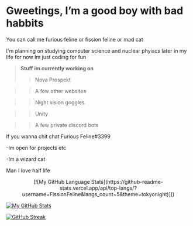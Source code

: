 # Gweetings, I’m a good boy with bad habbits

You can call me furious feline or fission feline or mad cat 

I'm planning on studying computer science and nuclear phyiscs later in my life for now Im just coding for fun

> **Stuff im currently working on**
> > Nova Prospekt 

> > A few other websites
 
> > Night vision goggles

> > Unity 

> > A few private discord bots

If you wanna chit chat Furious Feline#3399
 
-Im open for projects etc 
 
-Im a wizard cat</h2> <br>

Man I love half life
<div align="center">
 [![My GitHub Language Stats](https://github-readme-stats.vercel.app/api/top-langs/?username=FissionFeline&langs_count=5&theme=tokyonight)]()
</div>

[![My GitHub Stats](https://github-readme-stats.vercel.app/api/?username=FissionFeline&count_private=true&theme=tokyonight&showicons=true)]()

[![GitHub Streak](https://github-readme-streak-stats.herokuapp.com?user=FissionFeline&theme=tokyonight)](https://git.io/streak-stats)











<!---
meow
--->
